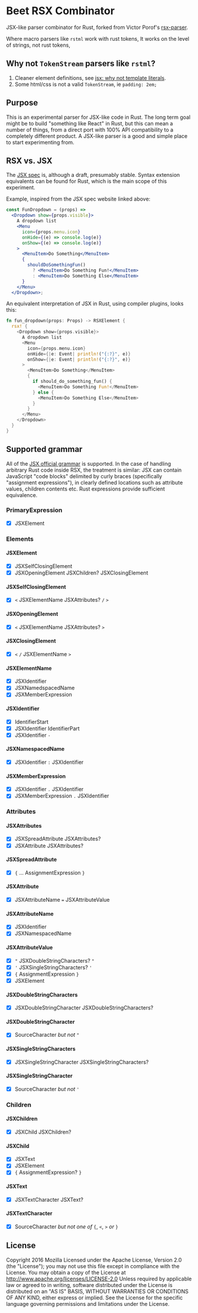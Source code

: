 # Beet RSX Combinator

JSX-like parser combinator for Rust, forked from Victor Porof's [rsx-parser](https://github.com/victorporof/rsx-parser).

Where macro parsers like `rstml` work with rust tokens,  It works on the level of strings, not rust tokens, 

## Why not `TokenStream` parsers like `rstml`?

1. Cleaner element definitions, see [jsx: why not template literals](https://facebook.github.io/jsx/#sec-why-not-template-literals). 
2. Some html/css is not a valid `TokenStream`, ie `padding: 2em;`

## Purpose
This is an experimental parser for JSX-like code in Rust. The long term goal might be to build "something like React" in Rust, but this can mean a number of things, from a direct port with 100% API compatibility to a completely different product. A JSX-like parser is a good and simple place to start experimenting from.

## RSX vs. JSX
The [JSX spec](http://facebook.github.io/jsx) is, although a draft, presumably stable. Syntax extension equivalents can be found for Rust, which is the main scope of this experiment.

Example, inspired from the JSX spec website linked above:

```jsx
const FunDropdown = (props) =>
  <Dropdown show={props.visible}>
    A dropdown list
    <Menu
      icon={props.menu.icon}
      onHide={(e) => console.log(e)}
      onShow={(e) => console.log(e)}
    >
      <MenuItem>Do Something</MenuItem>
      {
        shouldDoSomethingFun()
          ? <MenuItem>Do Something Fun!</MenuItem>
          : <MenuItem>Do Something Else</MenuItem>
      }
    </Menu>
  </Dropdown>;
```

An equivalent interpretation of JSX in Rust, using compiler plugins, looks this:

```rust
fn fun_dropdown(props: Props) -> RSXElement {
  rsx! {
    <Dropdown show={props.visible}>
      A dropdown list
      <Menu
        icon={props.menu.icon}
        onHide={|e: Event| println!("{:?}", e)}
        onShow={|e: Event| println!("{:?}", e)}
      >
        <MenuItem>Do Something</MenuItem>
        {
          if should_do_something_fun() {
            <MenuItem>Do Something Fun!</MenuItem>
          } else {
            <MenuItem>Do Something Else</MenuItem>
          }
        }
      </Menu>
    </Dropdown>
  }
}
```

## Supported grammar
All of the [JSX official grammar](http://facebook.github.io/jsx) is supported. In the case of handling arbitrary Rust code inside RSX, the treatment is similar: JSX can contain JavaScript "code blocks" delimited by curly braces (specifically "assignment expressions"), in clearly defined locations such as attribute values, children contents etc. Rust expressions provide sufficient equivalence.

### PrimaryExpression
- [X] JSXElement

### Elements

#### JSXElement
- [X] JSXSelfClosingElement
- [X] JSXOpeningElement JSXChildren? JSXClosingElement

#### JSXSelfClosingElement
- [X] `<` JSXElementName JSXAttributes? `/` `>`

#### JSXOpeningElement
- [X] `<` JSXElementName JSXAttributes? `>`

#### JSXClosingElement
- [X] `<` `/` JSXElementName `>`

#### JSXElementName
- [X] JSXIdentifier
- [X] JSXNamedspacedName
- [X] JSXMemberExpression

#### JSXIdentifier
- [X] IdentifierStart
- [X] JSXIdentifier IdentifierPart
- [X] JSXIdentifier `-`

#### JSXNamespacedName
- [X] JSXIdentifier `:` JSXIdentifier

#### JSXMemberExpression
- [X] JSXIdentifier `.` JSXIdentifier
- [X] JSXMemberExpression `.` JSXIdentifier

### Attributes

#### JSXAttributes
- [X] JSXSpreadAttribute JSXAttributes?
- [X] JSXAttribute JSXAttributes?

#### JSXSpreadAttribute
- [X] `{` ... AssignmentExpression `}`

#### JSXAttribute
- [X] JSXAttributeName `=` JSXAttributeValue

#### JSXAttributeName
- [X] JSXIdentifier
- [X] JSXNamespacedName

#### JSXAttributeValue
- [X] `"` JSXDoubleStringCharacters? `"`
- [X] `'` JSXSingleStringCharacters? `'`
- [X] `{` AssignmentExpression `}`
- [X] JSXElement

#### JSXDoubleStringCharacters
- [X] JSXDoubleStringCharacter JSXDoubleStringCharacters?

#### JSXDoubleStringCharacter
- [X] SourceCharacter *but not* `"`

#### JSXSingleStringCharacters
- [X] JSXSingleStringCharacter JSXSingleStringCharacters?

#### JSXSingleStringCharacter
- [X] SourceCharacter *but not* `'`

### Children

#### JSXChildren
- [X] JSXChild JSXChildren?

#### JSXChild
- [X] JSXText
- [X] JSXElement
- [X] `{` AssignmentExpression? `}`

#### JSXText
- [X] JSXTextCharacter JSXText?

#### JSXTextCharacter
- [X] SourceCharacter *but not one of* `{`, `<`, `>` *or* `}`



## License

Copyright 2016 Mozilla
Licensed under the Apache License, Version 2.0 (the "License"); you may not use
this file except in compliance with the License. You may obtain a copy of the
License at http://www.apache.org/licenses/LICENSE-2.0
Unless required by applicable law or agreed to in writing, software distributed
under the License is distributed on an "AS IS" BASIS, WITHOUT WARRANTIES OR
CONDITIONS OF ANY KIND, either express or implied. See the License for the
specific language governing permissions and limitations under the License.

